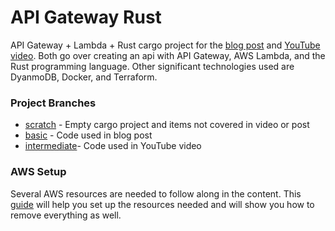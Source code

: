 # API Gateway Rust
API Gateway + Lambda + Rust cargo project for the [blog post](https://medium.freecodecamp.org/going-serverless-with-rust-and-api-gateway-aa5d1502c32e)
and [YouTube video](). Both go over creating an api with API Gateway, AWS Lambda, and the Rust
programming language. Other significant technologies used are DyanmoDB, Docker,
and Terraform.

### Project Branches
- [scratch](https://github.com/itshabib/api-gateway-rust/tree/scratch) - Empty cargo project and items not covered in video or post
- [basic](https://github.com/itshabib/api-gateway-rust/tree/basic) - Code used in blog post
- [intermediate](https://github.com/itsHabib/api-gateway-rust/tree/intermediate)- Code used in YouTube video

### AWS Setup
Several AWS resources are needed to follow along in the content. This [guide](https://github.com/itsHabib/api-gateway-rust/blob/master/AWS_SETUP.md)
will help you set up the resources needed and will show you how to remove everything
as well.

